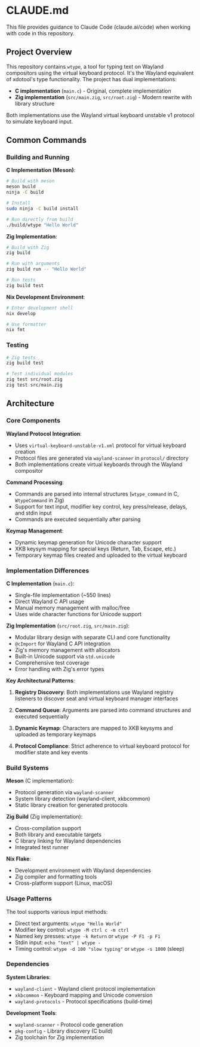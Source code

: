 # CLAUDE.md

This file provides guidance to Claude Code (claude.ai/code) when working with code in this repository.

## Project Overview

This repository contains `wtype`, a tool for typing text on Wayland compositors using the virtual keyboard protocol. It's the Wayland equivalent of xdotool's type functionality. The project has dual implementations:

- **C implementation** (`main.c`) - Original, complete implementation
- **Zig implementation** (`src/main.zig`, `src/root.zig`) - Modern rewrite with library structure

Both implementations use the Wayland virtual keyboard unstable v1 protocol to simulate keyboard input.

## Common Commands

### Building and Running

**C Implementation (Meson)**:
```bash
# Build with meson
meson build
ninja -C build

# Install
sudo ninja -C build install

# Run directly from build
./build/wtype "Hello World"
```

**Zig Implementation**:
```bash
# Build with Zig
zig build

# Run with arguments
zig build run -- "Hello World"

# Run tests
zig build test
```

**Nix Development Environment**:
```bash
# Enter development shell
nix develop

# Use formatter
nix fmt
```

### Testing

```bash
# Zig tests
zig build test

# Test individual modules
zig test src/root.zig
zig test src/main.zig
```

## Architecture

### Core Components

**Wayland Protocol Integration**:
- Uses `virtual-keyboard-unstable-v1.xml` protocol for virtual keyboard creation
- Protocol files are generated via `wayland-scanner` in `protocol/` directory
- Both implementations create virtual keyboards through the Wayland compositor

**Command Processing**:
- Commands are parsed into internal structures (`wtype_command` in C, `WtypeCommand` in Zig)
- Support for text input, modifier key control, key press/release, delays, and stdin input
- Commands are executed sequentially after parsing

**Keymap Management**:
- Dynamic keymap generation for Unicode character support  
- XKB keysym mapping for special keys (Return, Tab, Escape, etc.)
- Temporary keymap files created and uploaded to the virtual keyboard

### Implementation Differences

**C Implementation** (`main.c`):
- Single-file implementation (~550 lines)
- Direct Wayland C API usage
- Manual memory management with malloc/free
- Uses wide character functions for Unicode support

**Zig Implementation** (`src/root.zig`, `src/main.zig`):
- Modular library design with separate CLI and core functionality
- `@cImport` for Wayland C API integration  
- Zig's memory management with allocators
- Built-in Unicode support via `std.unicode`
- Comprehensive test coverage
- Error handling with Zig's error types

**Key Architectural Patterns**:

1. **Registry Discovery**: Both implementations use Wayland registry listeners to discover seat and virtual keyboard manager interfaces

2. **Command Queue**: Arguments are parsed into command structures and executed sequentially

3. **Dynamic Keymap**: Characters are mapped to XKB keysyms and uploaded as temporary keymaps

4. **Protocol Compliance**: Strict adherence to virtual keyboard protocol for modifier state and key events

### Build Systems

**Meson** (C implementation):
- Protocol generation via `wayland-scanner`
- System library detection (wayland-client, xkbcommon)
- Static library creation for generated protocols

**Zig Build** (Zig implementation):
- Cross-compilation support
- Both library and executable targets
- C library linking for Wayland dependencies
- Integrated test runner

**Nix Flake**:
- Development environment with Wayland dependencies
- Zig compiler and formatting tools
- Cross-platform support (Linux, macOS)

### Usage Patterns

The tool supports various input methods:
- Direct text arguments: `wtype "Hello World"`
- Modifier key control: `wtype -M ctrl c -m ctrl`
- Named key presses: `wtype -k Return` or `wtype -P F1 -p F1`
- Stdin input: `echo "text" | wtype -`
- Timing control: `wtype -d 100 "slow typing"` or `wtype -s 1000` (sleep)

### Dependencies

**System Libraries**:
- `wayland-client` - Wayland client protocol implementation
- `xkbcommon` - Keyboard mapping and Unicode conversion
- `wayland-protocols` - Protocol specifications (build-time)

**Development Tools**:
- `wayland-scanner` - Protocol code generation
- `pkg-config` - Library discovery (C build)
- Zig toolchain for Zig implementation